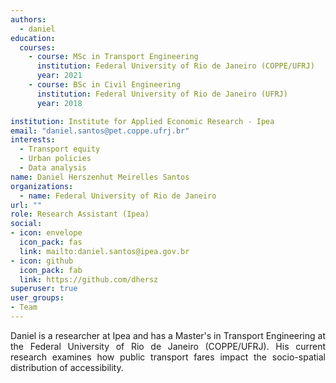 ```yaml
---
authors:
  - daniel
education:
  courses:
    - course: MSc in Transport Engineering
      institution: Federal University of Rio de Janeiro (COPPE/UFRJ)
      year: 2021
    - course: BSc in Civil Engineering
      institution: Federal University of Rio de Janeiro (UFRJ)
      year: 2018

institution: Institute for Applied Economic Research - Ipea
email: "daniel.santos@pet.coppe.ufrj.br"
interests:
  - Transport equity
  - Urban policies
  - Data analysis
name: Daniel Herszenhut Meirelles Santos
organizations:
  - name: Federal University of Rio de Janeiro
url: ""
role: Research Assistant (Ipea)
social:
- icon: envelope
  icon_pack: fas
  link: mailto:daniel.santos@ipea.gov.br
- icon: github
  icon_pack: fab
  link: https://github.com/dhersz
superuser: true
user_groups:
- Team
---
```


<p align="justify">
Daniel is a researcher at Ipea and has a Master's in Transport Engineering at the Federal University of Rio de Janeiro (COPPE/UFRJ). His current research examines how public transport fares impact the socio-spatial distribution of accessibility.
</p>
